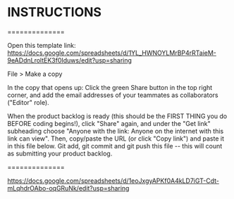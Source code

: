 # INSTRUCTIONS

==============

Open this template link:
https://docs.google.com/spreadsheets/d/1YL_HWNOYLMrBP4rRTaieM-9eADdnLroltEK3f0Iduws/edit?usp=sharing

File > Make a copy

In the copy that opens up: Click the green Share button in the top right corner, and add the email addresses of your teammates as collaborators ("Editor" role).

When the product backlog is ready (this should be the FIRST THING you do BEFORE coding begins!), click "Share" again, and under the "Get link" subheading choose "Anyone with the link: Anyone on the internet with this link can view". Then, copy/paste the URL (or click "Copy link") and paste it in this file below. Git add, git commit and git push this file -- this will count as submitting your product backlog.

==============

https://docs.google.com/spreadsheets/d/1eoJxgyAPKf0A4kLD7iGT-Cdt-mLqhdrOAbo-oqGRuNk/edit?usp=sharing
